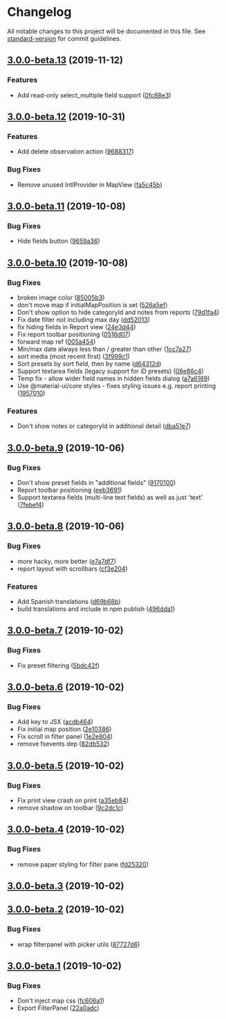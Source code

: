 # Changelog

All notable changes to this project will be documented in this file. See [standard-version](https://github.com/conventional-changelog/standard-version) for commit guidelines.

## [3.0.0-beta.13](https://github.com/digidem/react-mapfilter/compare/v3.0.0-beta.12...v3.0.0-beta.13) (2019-11-12)

### Features

- Add read-only select_multiple field support ([0fc88e3](https://github.com/digidem/react-mapfilter/commit/0fc88e39fbd3fef1b78e62a7c367aeea18e8726c))

## [3.0.0-beta.12](https://github.com/digidem/react-mapfilter/compare/v3.0.0-beta.11...v3.0.0-beta.12) (2019-10-31)

### Features

- Add delete observation action ([9688317](https://github.com/digidem/react-mapfilter/commit/9688317a1e415a70e73a2d453d4a41a5de0f9aff))

### Bug Fixes

- Remove unused IntlProvider in MapView ([fa5c45b](https://github.com/digidem/react-mapfilter/commit/fa5c45bc145ddb868ef8dc26dac98076bd0f1c67))

## [3.0.0-beta.11](https://github.com/digidem/react-mapfilter/compare/v3.0.0-beta.10...v3.0.0-beta.11) (2019-10-08)

### Bug Fixes

- Hide fields button ([9659a36](https://github.com/digidem/react-mapfilter/commit/9659a36))

## [3.0.0-beta.10](https://github.com/digidem/react-mapfilter/compare/v3.0.0-beta.9...v3.0.0-beta.10) (2019-10-08)

### Bug Fixes

- broken image color ([85005b3](https://github.com/digidem/react-mapfilter/commit/85005b3))
- don't move map if initialMapPosition is set ([526a5ef](https://github.com/digidem/react-mapfilter/commit/526a5ef))
- Don't show option to hide categoryId and notes from reports ([79d1fa4](https://github.com/digidem/react-mapfilter/commit/79d1fa4))
- Fix date filter not including max day ([dd52013](https://github.com/digidem/react-mapfilter/commit/dd52013))
- fix hiding fields in Report view ([24e3d44](https://github.com/digidem/react-mapfilter/commit/24e3d44))
- Fix report toolbar positioning ([0516d07](https://github.com/digidem/react-mapfilter/commit/0516d07))
- forward map ref ([005a454](https://github.com/digidem/react-mapfilter/commit/005a454))
- Min/max date always less than / greater than other ([1cc7a27](https://github.com/digidem/react-mapfilter/commit/1cc7a27))
- sort media (most recent first) ([3f999c1](https://github.com/digidem/react-mapfilter/commit/3f999c1))
- Sort presets by sort field, then by name ([d64312d](https://github.com/digidem/react-mapfilter/commit/d64312d))
- Support textarea fields (legacy support for iD presets) ([08e86c4](https://github.com/digidem/react-mapfilter/commit/08e86c4))
- Temp fix - allow wider field names in hidden fields dialog ([a7a6169](https://github.com/digidem/react-mapfilter/commit/a7a6169))
- Use @material-ui/core styles - fixes styling issues e.g. report printing ([1957010](https://github.com/digidem/react-mapfilter/commit/1957010))

### Features

- Don't show notes or categoryId in additional detail ([dba51e7](https://github.com/digidem/react-mapfilter/commit/dba51e7))

## [3.0.0-beta.9](https://github.com/digidem/react-mapfilter/compare/v3.0.0-beta.8...v3.0.0-beta.9) (2019-10-06)

### Bug Fixes

- Don't show preset fields in "additional fields" ([9170100](https://github.com/digidem/react-mapfilter/commit/9170100))
- Report toolbar positioning ([eeb3691](https://github.com/digidem/react-mapfilter/commit/eeb3691))
- Support textarea fields (multi-line text fields) as well as just 'text' ([7febef4](https://github.com/digidem/react-mapfilter/commit/7febef4))

## [3.0.0-beta.8](https://github.com/digidem/react-mapfilter/compare/v3.0.0-beta.7...v3.0.0-beta.8) (2019-10-06)

### Bug Fixes

- more hacky, more better ([e7a7df7](https://github.com/digidem/react-mapfilter/commit/e7a7df7))
- report layout with scrollbars ([cf3e204](https://github.com/digidem/react-mapfilter/commit/cf3e204))

### Features

- Add Spanish translations ([d69b68b](https://github.com/digidem/react-mapfilter/commit/d69b68b))
- build translations and include in npm publish ([496dda1](https://github.com/digidem/react-mapfilter/commit/496dda1))

## [3.0.0-beta.7](https://github.com/digidem/react-mapfilter/compare/v3.0.0-beta.6...v3.0.0-beta.7) (2019-10-02)

### Bug Fixes

- Fix preset filtering ([5bdc42f](https://github.com/digidem/react-mapfilter/commit/5bdc42f))

## [3.0.0-beta.6](https://github.com/digidem/react-mapfilter/compare/v3.0.0-beta.5...v3.0.0-beta.6) (2019-10-02)

### Bug Fixes

- Add key to JSX ([acdb464](https://github.com/digidem/react-mapfilter/commit/acdb464))
- Fix initial map position ([2e10386](https://github.com/digidem/react-mapfilter/commit/2e10386))
- Fix scroll in filter panel ([1e2e804](https://github.com/digidem/react-mapfilter/commit/1e2e804))
- remove fsevents dep ([82db532](https://github.com/digidem/react-mapfilter/commit/82db532))

## [3.0.0-beta.5](https://github.com/digidem/react-mapfilter/compare/v3.0.0-beta.4...v3.0.0-beta.5) (2019-10-02)

### Bug Fixes

- Fix print view crash on print ([a35eb84](https://github.com/digidem/react-mapfilter/commit/a35eb84))
- remove shadow on toolbar ([9c2dc1c](https://github.com/digidem/react-mapfilter/commit/9c2dc1c))

## [3.0.0-beta.4](https://github.com/digidem/react-mapfilter/compare/v3.0.0-beta.2...v3.0.0-beta.4) (2019-10-02)

### Bug Fixes

- remove paper styling for filter pane ([fd25320](https://github.com/digidem/react-mapfilter/commit/fd25320))

## [3.0.0-beta.3](https://github.com/digidem/react-mapfilter/compare/v3.0.0-beta.2...v3.0.0-beta.3) (2019-10-02)

## [3.0.0-beta.2](https://github.com/digidem/react-mapfilter/compare/v3.0.0-beta.1...v3.0.0-beta.2) (2019-10-02)

### Bug Fixes

- wrap filterpanel with picker utils ([87727d6](https://github.com/digidem/react-mapfilter/commit/87727d6))

## [3.0.0-beta.1](https://github.com/digidem/react-mapfilter/compare/v3.0.0-beta.0...v3.0.0-beta.1) (2019-10-02)

### Bug Fixes

- Don't inject map css ([fc606a1](https://github.com/digidem/react-mapfilter/commit/fc606a1))
- Export FilterPanel ([22a0adc](https://github.com/digidem/react-mapfilter/commit/22a0adc))
